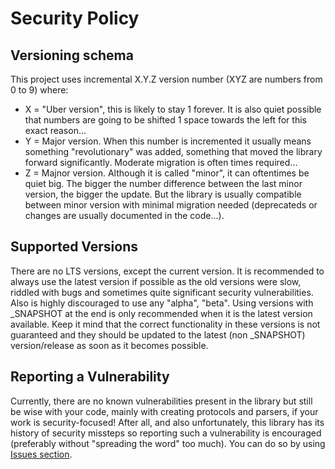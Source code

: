 # Security Policy

## Versioning schema
This project uses incremental X.Y.Z version number (XYZ are numbers from 0 to 9) where:
* X = "Uber version", this is likely to stay 1 forever. It is also quiet possible that numbers are going to be shifted 1 space towards the left for this exact reason...
* Y = Major version. When this number is incremented it usually means something "revolutionary" was added, something that moved the library forward significantly. Moderate migration is often times required...
* Z = Majnor version. Although it is called "minor", it can oftentimes be quiet big. The bigger the number difference between the last minor version, the bigger the update. But the library is usually compatible between minor version with minimal migration needed (deprecateds or changes are usually documented in the code...).

## Supported Versions
There are no LTS versions, except the current version. It is recommended to always use the latest version if possible as the old versions were slow, riddled with bugs and sometimes quite significant security vulnerabilities.
Also is highly discouraged to use any "alpha", "beta".
Using versions with _SNAPSHOT at the end is only recommended when it is the latest version available. Keep it mind that the correct functionality in these versions is not guaranteed and they should be updated to the latest (non _SNAPSHOT) version/release as soon as it becomes possible.

## Reporting a Vulnerability

Currently, there are no known vulnerabilities present in the library but still be wise with your code, mainly with creating protocols and parsers, if your work is security-focused!<be>
After all, and also unfortunately, this library has its history of security missteps so reporting such a vulnerability is encouraged (preferably without "spreading the word" too much).
You can do so by using [Issues section](https://github.com/SimplyProgrammer/Java-SerialX/issues).
